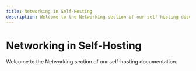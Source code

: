 ```yaml
---
title: Networking in Self-Hosting
description: Welcome to the Networking section of our self-hosting documentation.
---
```


# Networking in Self-Hosting

Welcome to the Networking section of our self-hosting documentation.

